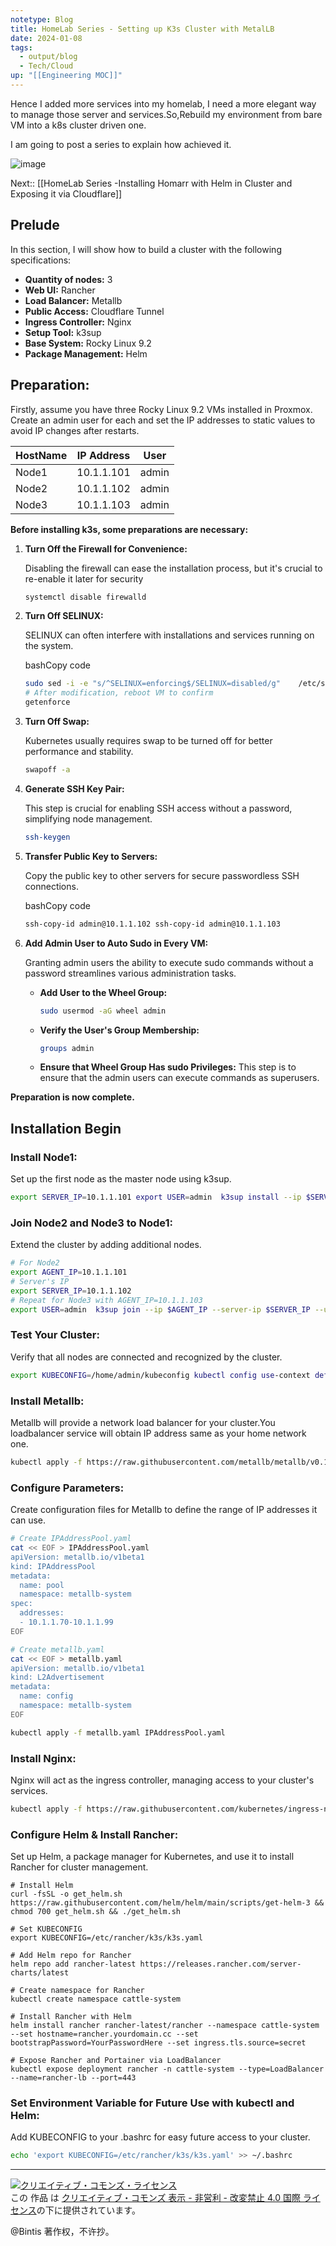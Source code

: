 ```yaml
---
notetype: Blog
title: HomeLab Series - Setting up K3s Cluster with MetalLB
date: 2024-01-08
tags:
  - output/blog
  - Tech/Cloud
up: "[[Engineering MOC]]"
---
```

  Hence I added more services into my homelab, I  need a more elegant way to manage those server and services.So,Rebuild my environment from bare VM into a k8s cluster driven one.
  
  I am going to post a series to explain how achieved it.

![image](https://github.com/bintis/xirin/assets/57840704/4583fe4f-bd8b-484f-a0f7-b259fefe7736)


Next:: [[HomeLab Series -Installing Homarr with Helm in  Cluster and Exposing it via Cloudflare]]

## **Prelude**

In this section, I will show how to build a cluster with the following specifications:

- **Quantity of nodes:** 3
- **Web UI:** Rancher
- **Load Balancer:** Metallb
- **Public Access:** Cloudflare Tunnel
- **Ingress Controller:** Nginx
- **Setup Tool:** k3sup
- **Base System:** Rocky Linux 9.2
- **Package Management:** Helm

## **Preparation:**

Firstly, assume you have three Rocky Linux 9.2 VMs installed in Proxmox. Create an admin user for each and set the IP addresses to static values to avoid IP changes after restarts.

|HostName|IP Address|User|
|---|---|---|
|Node1|10.1.1.101|admin|
|Node2|10.1.1.102|admin|
|Node3|10.1.1.103|admin|

**Before installing k3s, some preparations are necessary:**

1. **Turn Off the Firewall for Convenience:**
    
    Disabling the firewall can ease the installation process, but it's crucial to re-enable it later for security
    
    ```bash
    systemctl disable firewalld
    ```
    
    
2. **Turn Off SELINUX:**
    
    SELINUX can often interfere with installations and services running on the system.
    
    bashCopy code
    
    ```bash
    sudo sed -i -e "s/^SELINUX=enforcing$/SELINUX=disabled/g"    /etc/selinux/config  
    # After modification, reboot VM to confirm 
    getenforce
    ```
    
3. **Turn Off Swap:**
    
    Kubernetes usually requires swap to be turned off for better performance and stability.
    
    
    ```bash
    swapoff -a
    ```
    
4. **Generate SSH Key Pair:**
    
    This step is crucial for enabling SSH access without a password, simplifying node management.
    
    
    ```bash
    ssh-keygen
    ```
    
5. **Transfer Public Key to Servers:**
    
    Copy the public key to other servers for secure passwordless SSH connections.
    
    bashCopy code
    
    ```bash
    ssh-copy-id admin@10.1.1.102 ssh-copy-id admin@10.1.1.103
    ```
    
6. **Add Admin User to Auto Sudo in Every VM:**
    
    Granting admin users the ability to execute sudo commands without a password streamlines various administration tasks.
    
    - **Add User to the Wheel Group:**
        ```bash
        sudo usermod -aG wheel admin
        ```
        
    - **Verify the User's Group Membership:**
        
        ```bash
        groups admin
        ```
        
    - **Ensure that Wheel Group Has sudo Privileges:** This step is to ensure that the admin users can execute commands as superusers.

**Preparation is now complete.**

## **Installation Begin**

### **Install Node1:**

Set up the first node as the master node using k3sup.

```bash
export SERVER_IP=10.1.1.101 export USER=admin  k3sup install --ip $SERVER_IP --user $USER --no-extras --ssh-key /home/admin/.ssh/id_rsa
```

### **Join Node2 and Node3 to Node1:**

Extend the cluster by adding additional nodes.



```bash
# For Node2 
export AGENT_IP=10.1.1.101 
# Server's IP
export SERVER_IP=10.1.1.102  
# Repeat for Node3 with AGENT_IP=10.1.1.103
export USER=admin  k3sup join --ip $AGENT_IP --server-ip $SERVER_IP --user $USER --ssh-key /home/admin/.ssh/id_rsa  
```

### **Test Your Cluster:**

Verify that all nodes are connected and recognized by the cluster.

```bash
export KUBECONFIG=/home/admin/kubeconfig kubectl config use-context default kubectl get node -o wide
```

### **Install Metallb:**

Metallb will provide a network load balancer for your cluster.You loadbalancer service will obtain IP address same as your home network one.

```bash
kubectl apply -f https://raw.githubusercontent.com/metallb/metallb/v0.13.12/config/manifests/metallb-native.yaml
```

### **Configure Parameters:**

Create configuration files for Metallb to define the range of IP addresses it can use.



```bash
# Create IPAddressPool.yaml
cat << EOF > IPAddressPool.yaml
apiVersion: metallb.io/v1beta1
kind: IPAddressPool
metadata:
  name: pool
  namespace: metallb-system
spec:
  addresses:
  - 10.1.1.70-10.1.1.99
EOF

# Create metallb.yaml
cat << EOF > metallb.yaml
apiVersion: metallb.io/v1beta1
kind: L2Advertisement
metadata:
  name: config
  namespace: metallb-system
EOF

kubectl apply -f metallb.yaml IPAddressPool.yaml

```

### **Install Nginx:**

Nginx will act as the ingress controller, managing access to your cluster's services.

```bash
kubectl apply -f https://raw.githubusercontent.com/kubernetes/ingress-nginx/controller-v1.7.1/deploy/static/provider/baremetal/deploy.yaml
```

### **Configure Helm & Install Rancher:**

Set up Helm, a package manager for Kubernetes, and use it to install Rancher for cluster management.


```
# Install Helm
curl -fsSL -o get_helm.sh https://raw.githubusercontent.com/helm/helm/main/scripts/get-helm-3 && chmod 700 get_helm.sh && ./get_helm.sh

# Set KUBECONFIG
export KUBECONFIG=/etc/rancher/k3s/k3s.yaml

# Add Helm repo for Rancher
helm repo add rancher-latest https://releases.rancher.com/server-charts/latest

# Create namespace for Rancher
kubectl create namespace cattle-system

# Install Rancher with Helm
helm install rancher rancher-latest/rancher --namespace cattle-system --set hostname=rancher.yourdomain.cc --set bootstrapPassword=YourPasswordHere --set ingress.tls.source=secret 

# Expose Rancher and Portainer via LoadBalancer
kubectl expose deployment rancher -n cattle-system --type=LoadBalancer --name=rancher-lb --port=443

```

### **Set Environment Variable for Future Use with kubectl and Helm:**

Add KUBECONFIG to your .bashrc for easy future access to your cluster.
```bash
echo 'export KUBECONFIG=/etc/rancher/k3s/k3s.yaml' >> ~/.bashrc
```

***

<a rel="license" href="http://creativecommons.org/licenses/by-nc-nd/4.0/"><img alt="クリエイティブ・コモンズ・ライセンス" style="border-width:0" src="https://i.creativecommons.org/l/by-nc-nd/4.0/88x31.png" /></a><br />この 作品 は <a rel="license" href="http://creativecommons.org/licenses/by-nc-nd/4.0/">クリエイティブ・コモンズ 表示 - 非営利 - 改変禁止 4.0 国際 ライセンス</a>の下に提供されています。

@Bintis 著作权，不许抄。
